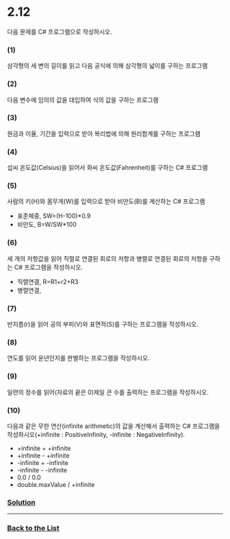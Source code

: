 # 2.12

다음 문제를 C# 프로그램으로 작성하시오.

### (1)
삼각형의 세 변의 길이를 읽고 다음 공식에 의해 삼각형의 넓이를 구하는 프로그램

### (2)
다음 변수에 임의의 값을 대입하여 식의 값을 구하는 프로그램

### (3)
원금과 이율, 기간을 입력으로 받아 복리법에 의해 원리합계를 구하는 프로그램

### (4)
섭씨 온도값(Celsius)을 읽어서 화씨 온도값(Fahrenheit)를 구하는 C# 프로그램

### (5)
사람의 키(H)와 몸무게(W)를 입력으로 받아 비만도(B)를 계산하는 C# 프로그램
- 표준체중, SW=(H-100)*0.9
- 비만도, B=W/SW*100

### (6)
세 개의 저항값을 읽어 직렬로 연결된 회로의 저항과 병렬로 연결된 회로의 저항을 구하는 C# 프로그램을 작성하시오.
- 직렬연결, R=R1+r2+R3
- 병렬연결,

### (7)
반지름(r)을 읽어 공의 부피(V)와 표면적(S)를 구하는 프로그램을 작성하시오.

### (8)
연도를 읽어 윤년인지를 판별하는 프로그램을 작성하시오.

### (9)
일련의 정수를 읽어(자료의 끝은 0)제일 큰 수를 출력하는 프로그램을 작성하시오.

### (10)
다음과 같은 무한 연산(infinite arithmetic)의 값을 계산해서 출력하는 C# 프로그램을 작성하시오(+infinite : PositiveInfinity, -infinite : NegativeInfinity).
- +infinite + +infinite
- +infinite - +infinite
- -infinite + -infinite
- -infinite - -infinite
- 0.0 / 0.0
- double.maxValue / +infinite


### [**Solution**](../Solutions/2.12.md)

___

### [**Back to the List**](../#list-of-problems)